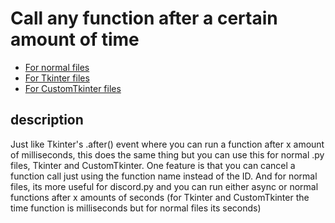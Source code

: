 # Call any function after a certain amount of time

- [For normal files](https://github.com/HyperNylium/schedule-create-cancel/blob/main/docs/Normal_files.md)
- [For Tkinter files](https://github.com/HyperNylium/schedule-create-cancel/blob/main/docs/Tkinter_files.md)
- [For CustomTkinter files](https://github.com/HyperNylium/schedule-create-cancel/blob/main/docs/CustomTkinter.md)

## description
Just like Tkinter's .after() event where you can run a function after x amount of milliseconds, this does the same thing but you can use this for normal .py files, Tkinter and CustomTkinter. One feature is that you can cancel a function call just using the function name instead of the ID. And for normal files, its more useful for discord.py and you can run either async or normal functions after x amounts of seconds (for Tkinter and CustomTkinter the time function is milliseconds but for normal files its seconds)

